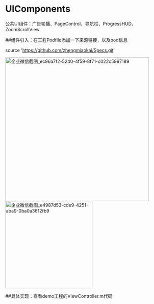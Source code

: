 # UIComponents

公共UI组件：广告轮播、PageControl、导航栏、ProgressHUD、ZoomScrollView

##组件引入：在工程Podfile添加一下来源链接，以及pod信息

source 'https://github.com/zhengmiaokai/Specs.git'

<img width="450" alt="企业微信截图_ec96a7f2-5240-4f59-8f71-c022c5997189" src="https://user-images.githubusercontent.com/13111933/114699102-70c88280-9d52-11eb-8085-1a8c25866b79.png">

<img width="273" alt="企业微信截图_e4987d53-cde9-4251-aba9-0ba0a3612fb9" src="https://user-images.githubusercontent.com/13111933/114657118-f2ec8300-9d21-11eb-9e57-2f6ea5098c38.png">

##具体实现：查看demo工程的ViewController.m代码


